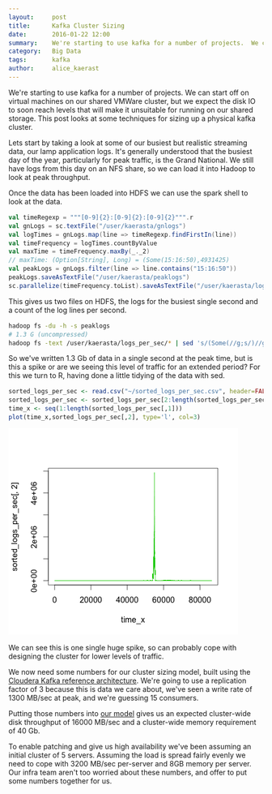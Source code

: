 ```yaml
---
layout:     post
title:      Kafka Cluster Sizing
date:       2016-01-22 12:00
summary:    We're starting to use kafka for a number of projects.  We can start off on virtual machines on our shared VMWare cluster, but we expect the disk IO to soon reach levels that will make it unsuitable for running on our shared storage.  This post looks at some techniques for sizing up a physical kafka cluster. 
category:   Big Data
tags:       kafka
author:     alice_kaerast
---
```


We're starting to use kafka for a number of projects.  We can start off on virtual machines on our shared VMWare cluster, but we expect the disk IO to soon reach levels that will make it unsuitable for running on our shared storage.  This post looks at some techniques for sizing up a physical kafka cluster.

Lets start by taking a look at some of our busiest but realistic streaming data, our lamp application logs.  It's generally understood that the busiest day of the year, particularly for peak traffic, is the Grand National.  We still have logs from this day on an NFS share, so we can load it into Hadoop to look at peak throughput.

Once the data has been loaded into HDFS we can use the spark shell to look at the data.

```scala
val timeRegexp = """[0-9]{2}:[0-9]{2}:[0-9]{2}""".r
val gnLogs = sc.textFile("/user/kaerasta/gnlogs") 
val logTimes = gnLogs.map(line => timeRegexp.findFirstIn(line))
val timeFrequency = logTimes.countByValue
val maxTime = timeFrequency.maxBy(_._2)
// maxTime: (Option[String], Long) = (Some(15:16:50),4931425)
val peakLogs = gnLogs.filter(line => line.contains("15:16:50"))
peakLogs.saveAsTextFile("/user/kaerasta/peaklogs")
sc.parallelize(timeFrequency.toList).saveAsTextFile("/user/kaerasta/logs_per_sec")
```

This gives us two files on HDFS, the logs for the busiest single second and a count of the log lines per second.

```bash
hadoop fs -du -h -s peaklogs
# 1.3 G (uncompressed)
hadoop fs -text /user/kaerasta/logs_per_sec/* | sed 's/(Some(//g;s/)//g' | sort > sorted_logs_per_sec.csv
```

So we've written 1.3 Gb of data in a single second at the peak time, but is this a spike or are we seeing this level of traffic for an extended period?  For this we turn to R, having done a little tidying of the data with sed.

```R
sorted_logs_per_sec <- read.csv("~/sorted_logs_per_sec.csv", header=FALSE)
sorted_logs_per_sec <- sorted_logs_per_sec[2:length(sorted_logs_per_sec[,1]), ]
time_x <- seq(1:length(sorted_logs_per_sec[,1]))
plot(time_x,sorted_logs_per_sec[,2], type='l', col=3)
```

![Log spike](/images/Rplot-log-spike.png)

We can see this is one single huge spike, so can probably cope with designing the cluster for lower levels of traffic.

We now need some numbers for our cluster sizing model, built using the [Cloudera Kafka reference architecture](https://www.cloudera.com/content/www/en-us/resources/datasheet/kafka-reference-architecture.html).  We're going to use a replication factor of 3 because this is data we care about, we've seen a write rate of 1300 MB/sec at peak, and we're guessing 15 consumers.

Putting those numbers into [our model](http://www.getguesstimate.com/models/3389) gives us an expected cluster-wide disk throughput of 16000 MB/sec and a cluster-wide memory requirement of 40 Gb.

To enable patching and give us high availability we've been assuming an initial cluster of 5 servers.  Assuming the load is spread fairly evenly we need to cope with 3200 MB/sec per-server and 8GB memory per server.  Our infra team aren't too worried about these numbers, and offer to put some numbers together for us.